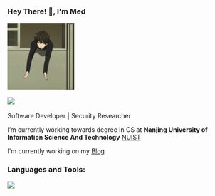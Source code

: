 ### Hey There! 👋, I'm Med

<img src="gif.gif" width="150" />

![](https://komarev.com/ghpvc/?username=your-github-medtty&style=for-the-badge)

Software Developer | Security Researcher 

I’m currently working towards degree in CS at **Nanjing University of Information Science And Technology** [NUIST]

I'm currently working on my [Blog]

<!--![Anurag's GitHub stats](https://github-readme-stats.vercel.app/api?username=medtty&show_icons=true)-->

<h3 align="left">Languages and Tools:</h3>
<p herf="https://skillicons.dev">
    <img src="https://skillicons.dev/icons?i=python,java,html,css,django,bootstrap,docker,git,js,linux,mongodb,mysql,sqlite,nextjs,nodejs,bash,emacs,figma,&perline=6"/>
</p>




[Blog]: https://medtty.xyz
[nuist]: https://nuist.edu.cn
